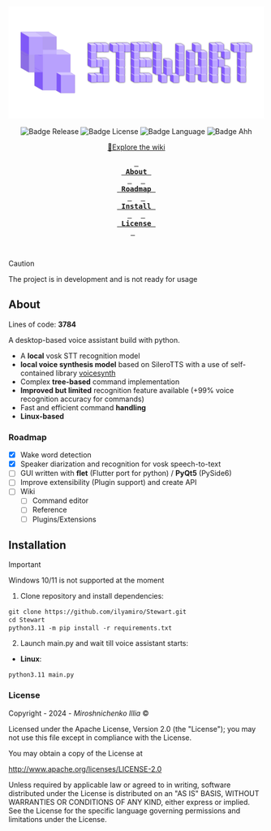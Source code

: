 <div align = center>
<img src="data/images/stewart_logo.png" alt="Logo" width="" height="220">

![Badge Release]
![Badge License]
![Badge Language] 
![Badge Ahh]<br>

[//]: # (Stable: [v1.2.0]&#40;https://github.com/ilyamiro/Stewart/releases/tag/v1.0.0-alpha&#41; / )
<a id="link-wiki" href="https://github.com/ilyamiro/Stewart/wiki">📘Explore the wiki</a>
<br>

**[<kbd> <br> About <br> </kbd>][About]** 
**[<kbd> <br> Roadmap <br> </kbd>][Roadmap]** 
**[<kbd> <br> Install <br> </kbd>][Install]** 
**[<kbd> <br> License <br> </kbd>][License]** 


<br>
</div>

> [!CAUTION]
> The project is in development and is not ready for usage</h3>

## About

Lines of code: **3784** 

A desktop-based voice assistant build with python.

- A **local** vosk STT recognition model 
- **local voice synthesis model** based on SileroTTS with a use of self-contained library [voicesynth](https://github.com/ilyamiro/voicesynth)
- Complex **tree-based** command implementation 
- **Improved but limited** recognition feature available (+99% voice recognition accuracy for commands)
- Fast and efficient command **handling**
- **Linux-based**

### Roadmap

- [x] Wake word detection
- [x] Speaker diarization and recognition for vosk speech-to-text
- [ ] GUI written with **flet** (Flutter port for python) / **PyQt5** (PySide6)
- [ ] Improve extensibility (Plugin support) and create API
- [ ] Wiki
  - [ ] Command editor
  - [ ] Reference
  - [ ] Plugins/Extensions

## Installation

> [!IMPORTANT]
> Windows 10/11 is not supported at the moment

1. Clone repository and install dependencies:
  ```commandline
  git clone https://github.com/ilyamiro/Stewart.git
  cd Stewart
  python3.11 -m pip install -r requirements.txt
  ```
2. Launch main.py and wait till voice assistant starts:<br>
- **Linux**:
```commandline
python3.11 main.py
```

### License


Copyright - 2024 -  <i>Miroshnichenko Illia</i> ©

Licensed under the Apache License, Version 2.0 (the "License");
you may not use this file except in compliance with the License.

You may obtain a copy of the License at

   http://www.apache.org/licenses/LICENSE-2.0

Unless required by applicable law or agreed to in writing,
software distributed under the License is distributed on an "AS IS" BASIS, WITHOUT WARRANTIES OR CONDITIONS OF ANY KIND, either express or implied.
See the License for the specific language governing permissions and limitations under the License.

<!----------------------------------------------------------------------------->

[About]: #About
[Install]: #Installation
[Roadmap]: #Roadmap
[License]: #License

<!----------------------------------{ Badges }--------------------------------->

[Badge Release]: https://img.shields.io/github/v/release/ilyamiro/Stewart.svg
[Badge Language]: https://img.shields.io/github/languages/top/ilyamiro/Stewart
[Badge License]: https://img.shields.io/github/license/ilyamiro/Stewart
[Badge Ahh]: https://img.shields.io/badge/Pet-project-C68FE6